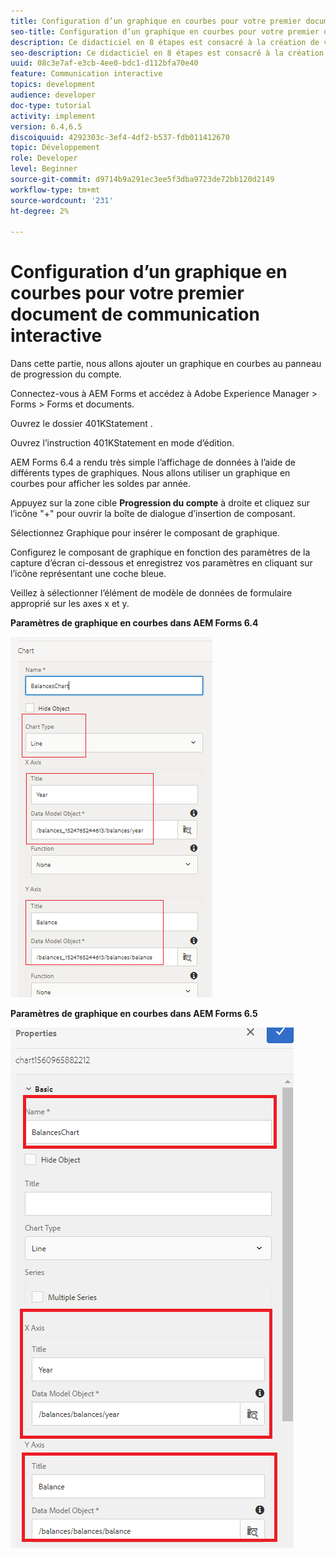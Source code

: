 ```yaml
---
title: Configuration d’un graphique en courbes pour votre premier document de communication interactive
seo-title: Configuration d’un graphique en courbes pour votre premier document de communication interactive
description: Ce didacticiel en 8 étapes est consacré à la création de votre premier document de communication interactive. Dans cette partie, nous allons ajouter un graphique en courbes au panneau de progression du compte.
seo-description: Ce didacticiel en 8 étapes est consacré à la création de votre premier document de communication interactive. Dans cette partie, nous allons ajouter un graphique en courbes au panneau de progression du compte.
uuid: 08c3e7af-e3cb-4ee0-bdc1-d112bfa70e40
feature: Communication interactive
topics: development
audience: developer
doc-type: tutorial
activity: implement
version: 6.4,6.5
discoiquuid: 4292303c-3ef4-4df2-b537-fdb011412670
topic: Développement
role: Developer
level: Beginner
source-git-commit: d9714b9a291ec3ee5f3dba9723de72bb120d2149
workflow-type: tm+mt
source-wordcount: '231'
ht-degree: 2%

---
```



# Configuration d’un graphique en courbes pour votre premier document de communication interactive

Dans cette partie, nous allons ajouter un graphique en courbes au panneau de progression du compte.

Connectez-vous à AEM Forms et accédez à Adobe Experience Manager > Forms > Forms et documents.

Ouvrez le dossier 401KStatement .

Ouvrez l’instruction 401KStatement en mode d’édition.

AEM Forms 6.4 a rendu très simple l’affichage de données à l’aide de différents types de graphiques. Nous allons utiliser un graphique en courbes pour afficher les soldes par année.

Appuyez sur la zone cible **Progression du compte** à droite et cliquez sur l’icône &quot;+&quot; pour ouvrir la boîte de dialogue d’insertion de composant.

Sélectionnez Graphique pour insérer le composant de graphique.

Configurez le composant de graphique en fonction des paramètres de la capture d’écran ci-dessous et enregistrez vos paramètres en cliquant sur l’icône représentant une coche bleue.

Veillez à sélectionner l’élément de modèle de données de formulaire approprié sur les axes x et y.

**Paramètres de graphique en courbes dans AEM Forms 6.4**

![linechart64](assets/linechart.png)

**Paramètres de graphique en courbes dans AEM Forms 6.5**

![linechart64](assets/linechart65.PNG)


